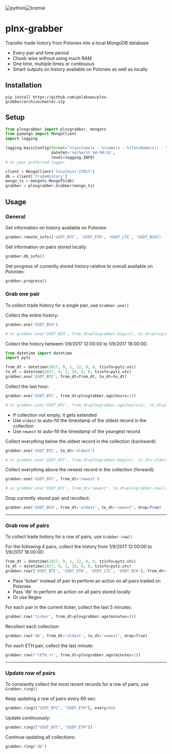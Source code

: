 ![python](https://img.shields.io/badge/python-3-yellow.svg)![license](https://img.shields.io/badge/license-GPL%20v3-yellow.svg)

# plnx-grabber
Transfer trade history from Poloniex into a local MongoDB database

* Every pair and time period
* Chunk wise without using much RAM
* One time, multiple times or continuous
* Smart outputs on history available on Poloniex as well as locally

## Installation

```
pip install https://github.com/polakowo/plnx-grabber/archive/master.zip
```

## Setup

```python
from plnxgrabber import plnxgrabber, mongots
from pymongo import MongoClient
import logging

logging.basicConfig(format='%(asctime)s - %(name)s - %(funcName)s() - %(levelname)s - %(message)s',
                    datefmt='%d/%m/%Y %H:%M:%S',
                    level=logging.INFO)
# or your preferred logger

client = MongoClient('localhost:27017')
db = client['TradeHistory']
mongo_ts = mongots.MongoTS(db)
grabber = plnxgrabber.Grabber(mongo_ts)
```

## Usage

### General

Get information on history available on Poloniex:
```python
grabber.remote_info(['USDT_BTC', 'USDT_ETH', 'USDT_LTC', 'USDT_BCH])
```

Get information on pairs stored locally:
```python
grabber.db_info()
```

Get progress of currently stored history relative to overall available on Poloniex:
```python
grabber.progress()
```

### Grab one pair

To collect trade history for a single pair, use `Grabber.one()`

Collect the entire history:
```python
grabber.one('USDT_BCH')

# or grabber.one('USDT_BCH', from_dt=plnxgrabber.begin(), to_dt=plnxgrabber.now())
```

Collect the history between 1/9/2017 12:00:00 to 1/9/2017 18:00:00:
```python
from datetime import datetime
import pytz

from_dt = datetime(2017, 9, 1, 12, 0, 0, tzinfo=pytz.utc)
to_dt = datetime(2017, 9, 1, 18, 0, 0, tzinfo=pytz.utc)
grabber.one('USDT_BTC', from_dt=from_dt, to_dt=to_dt)
```

Collect the last hour:
```python
grabber.one('USDT_BTC', from_dt=plnxgrabber.ago(hours=1))

# or grabber.one('USDT_BTC', from_dt=plnxgrabber.ago(hours=1), to_dt=plnxgrabber.now())
```

* If collection not empty, it gets extended
* Use `oldest` to auto-fill the timestamp of the oldest record in the collection
* Use `newest` to auto-fill the timestamp of the youngest record

Collect everything below the oldest record in the collection (backward):
```python
grabber.one('USDT_BTC', to_dt='oldest')

# or grabber.one('USDT_BTC', from_dt=plnxgrabber.begin(), to_dt='oldest')
```

Collect everything above the newest record in the collection (forward):
```python
grabber.one('USDT_BTC', from_dt='newest')

# or grabber.one('USDT_BTC', from_dt='newest', to_dt=plnxgrabber.now())
```

Drop currently stored pair and recollect:
```python
grabber.one('USDT_BCH', from_dt='oldest', to_dt='newest', drop=True)
```

***

### Grab row of pairs

To collect trade history for a row of pairs, use `Grabber.row()`

For the following 4 pairs, collect the history from 1/9/2017 12:00:00 to 1/9/2017 18:00:00:
```python
from_dt = datetime(2017, 9, 1, 12, 0, 0, tzinfo=pytz.utc)
to_dt = datetime(2017, 9, 1, 18, 0, 0, tzinfo=pytz.utc)
grabber.row(['USDT_BTC', 'USDT_ETH', 'USDT_LTC', 'USDT_BCH'], from_dt=from_dt, to_dt=to_dt)
```

* Pass 'ticker' instead of pair to perform an action on all pairs traded on Poloniex
* Pass 'db' to perform an action on all pairs stored locally
* Or use Regex

For each pair in the current ticker, collect the last 5 minutes:
```python
grabber.row('ticker', from_dt=plnxgrabber.ago(minutes=5))
```

Recollect each collection:
```python
grabber.row('db', from_dt='oldest', to_dt='newest', drop=True)
```

For each ETH pair, collect the last minute:
```python
grabber.row(r'(ETH_+)', from_dt=plnxgrabber.ago(minutes=1))
```

***

### Update row of pairs

To constantly collect the most recent records for a row of pairs, use `Grabber.ring()`

Keep updating a row of pairs every 60 sec:
```python
grabber.ring(["USDT_BTC", "USDT_ETH"], every=60)
```

Update continuously:
```python
grabber.ring(["USDT_BTC", "USDT_ETH"])
```

Continue updating all collections:
```python
grabber.ring('db')
```
